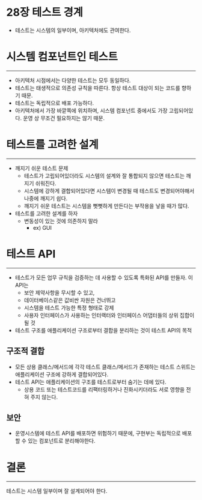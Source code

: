 # 28장 테스트 경계

- 테스트는 시스템의 일부이며, 아키텍처에도 관여한다.

# 시스템 컴포넌트인 테스트

---

- 아키텍처 시점에서는 다양한 테스트는 모두 동일하다.
- 테스트는 태생적으로 의존성 규칙을 따른다. 항상 테스트 대상이 되는 코드를 향하기 때문.
- 테스트는 독립적으로 배포 가능하다.
- 아키텍처에서 가장 바깥쪽에 위치하며, 시스템 컴포넌트 중에서도 가장 고립되어있다. 운영 상 무조건 필요하지는 않기 때문.

# 테스트를 고려한 설계

---

- 깨지기 쉬운 테스트 문제
    - 테스트가 고립되어있더라도 시스템의 설계와 잘 통합되지 않으면 테스트는 깨지기 쉬워진다.
    - 시스템에 강하게 결합되어있다면 시스템이 변경될 때 테스트도 변경되어야해서 나중에 깨지기 쉽다.
    - 깨지기 쉬운 테스트는 시스템을 뻣뻣하게 만든다는 부작용을 낳을 때가 많다.
- 테스트를 고려한 설계를 하자
    - 변동성이 있는 것에 의존하지 말라
        - ex) GUI

# 테스트 API

---

- 테스트가 모든 업무 규칙을 검증하는 데 사용할 수 있도록 특화된 API를 만들자. 이 API는
    - 보안 제약사항을 무시할 수 있고,
    - 데이터베이스같은 값비싼 자원은 건너뛰고
    - 시스템을 테스트 가능한 특정 형태로 강제
    - 사용자 인터페이스가 사용하는 인터랙터와 인터페이스 어댑터들의 상위 집합이 될 것
- 테스트 구조를 애플리케이션 구조로부터 결합을 분리하는 것이 테스트 API의 목적

## 구조적 결합

- 모든 상용 클래스/메서드에 각각 테스트 클래스/메서드가 존재하는 테스트 스위트는 애플리케이션 구조에 강하게 결합되어있다.
- 테스트 API는 애플리케이션의 구조를 테스트로부터 숨기는 데에 있다.
    - 상용 코드 또는 테스트코드를 리팩터링하거나 진화시키더라도 서로 영향을 전혀 주지 않는다.

## 보안

- 운영시스템에 테스트 API를 배포하면 위험하기 때문에, 구현부는 독립적으로 배포할 수 있는 컴포넌트로 분리해야한다.

# 결론

---

테스트는 시스템 일부이며 잘 설계되어야 한다.